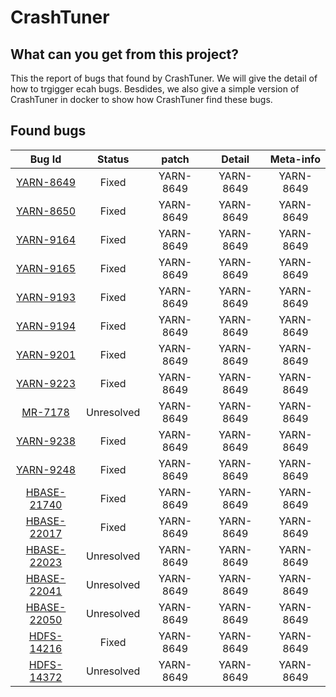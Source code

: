 # CrashTuner

## What can you get from this project?
This the report of bugs that found by CrashTuner. We will give the detail of how to trgigger ecah bugs. Besdides, we also give a simple version of CrashTuner in docker to show how CrashTuner find these bugs.
## Found bugs
|Bug Id  |Status |patch|Detail|Meta-info|
| :------:  | :------: | :------: | :------: | :------: |
| [YARN-8649](https://issues.apache.org/jira/browse/YARN-8649) | Fixed | YARN-8649 | YARN-8649 | YARN-8649 |
| [YARN-8650](https://issues.apache.org/jira/browse/YARN-8650) | Fixed | YARN-8649 | YARN-8649 | YARN-8649 |
| [YARN-9164](https://issues.apache.org/jira/browse/YARN-9164) | Fixed | YARN-8649 | YARN-8649 | YARN-8649 |
| [YARN-9165](https://issues.apache.org/jira/browse/YARN-9165) | Fixed | YARN-8649 | YARN-8649 | YARN-8649 |
| [YARN-9193](https://issues.apache.org/jira/browse/YARN-9193) | Fixed | YARN-8649 | YARN-8649 | YARN-8649 |
| [YARN-9194](https://issues.apache.org/jira/browse/YARN-9194) | Fixed | YARN-8649 | YARN-8649 | YARN-8649 |
| [YARN-9201](https://issues.apache.org/jira/browse/YARN-9201) | Fixed | YARN-8649 | YARN-8649 | YARN-8649 |
| [YARN-9223](https://issues.apache.org/jira/browse/YARN-9223) | Fixed | YARN-8649 | YARN-8649 | YARN-8649 |
| [MR-7178](https://issues.apache.org/jira/browse/MAPREDUCE-7178) | Unresolved | YARN-8649 | YARN-8649 | YARN-8649 |
| [YARN-9238](https://issues.apache.org/jira/browse/YARN-9238) | Fixed | YARN-8649 | YARN-8649 | YARN-8649 |
| [YARN-9248](https://issues.apache.org/jira/browse/YARN-9248) | Fixed | YARN-8649 | YARN-8649 | YARN-8649 |
| [HBASE-21740](https://issues.apache.org/jira/browse/HBASE-21740) | Fixed | YARN-8649 | YARN-8649 | YARN-8649 |
| [HBASE-22017](https://issues.apache.org/jira/browse/HBASE-22017) | Fixed | YARN-8649 | YARN-8649 | YARN-8649 |
| [HBASE-22023](https://issues.apache.org/jira/browse/HBASE-22023) | Unresolved | YARN-8649 | YARN-8649 | YARN-8649 |
| [HBASE-22041](https://issues.apache.org/jira/browse/HBASE-22041)  | Unresolved | YARN-8649 | YARN-8649 | YARN-8649 |
| [HBASE-22050](https://issues.apache.org/jira/browse/HBASE-22050) | Unresolved | YARN-8649 | YARN-8649 | YARN-8649 |
| [HDFS-14216](https://issues.apache.org/jira/browse/HDFS-14216) | Fixed | YARN-8649 | YARN-8649 | YARN-8649 |
| [HDFS-14372](https://issues.apache.org/jira/browse/HDFS-14372) | Unresolved | YARN-8649 | YARN-8649 | YARN-8649 |
